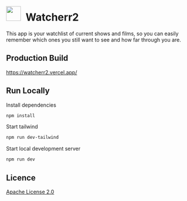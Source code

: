 # <img src="public/favicon.ico" height="40"> &nbsp;Watcherr2

This app is your watchlist of current shows and films, so you can easily remember which ones you still want to see and how far through you are.

## Production Build

https://watcherr2.vercel.app/

## Run Locally

Install dependencies

```bash
npm install
```

Start tailwind

```bash
npm run dev-tailwind
```

Start local development server

```bash
npm run dev
```

## Licence

[Apache License 2.0](LICENSE)
